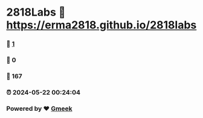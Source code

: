# 2818Labs :link: https://erma2818.github.io/2818labs 
### :page_facing_up: [1](https://erma2818.github.io/2818labs/tag.html) 
### :speech_balloon: 0 
### :hibiscus: 167 
### :alarm_clock: 2024-05-22 00:24:04 
### Powered by :heart: [Gmeek](https://github.com/Meekdai/Gmeek)
